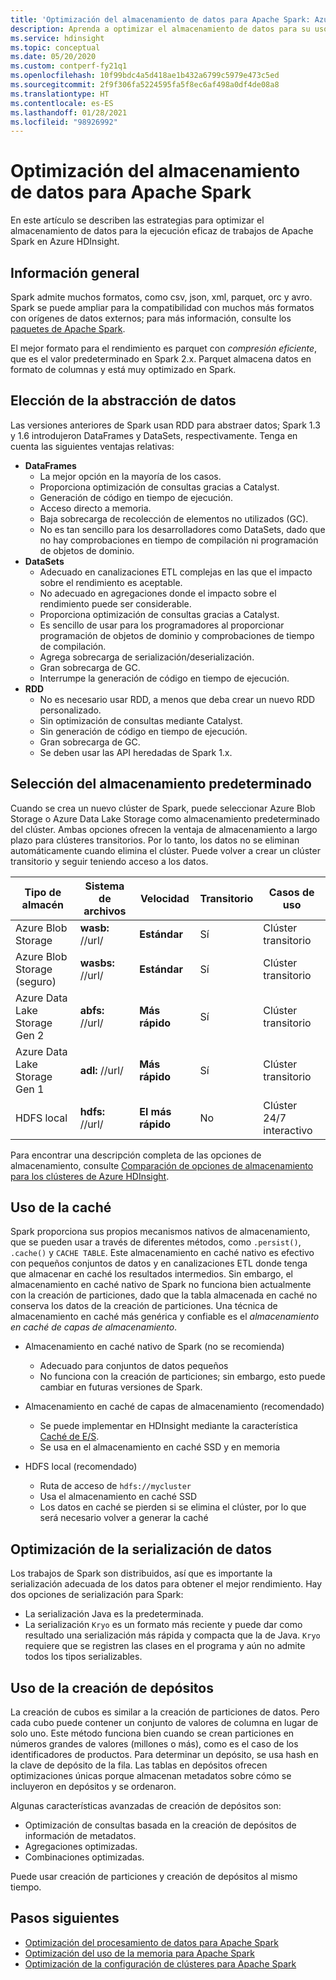 ```yaml
---
title: 'Optimización del almacenamiento de datos para Apache Spark: Azure HDInsight'
description: Aprenda a optimizar el almacenamiento de datos para su uso con Apache Spark en Azure HDInsight.
ms.service: hdinsight
ms.topic: conceptual
ms.date: 05/20/2020
ms.custom: contperf-fy21q1
ms.openlocfilehash: 10f99bdc4a5d418ae1b432a6799c5979e473c5ed
ms.sourcegitcommit: 2f9f306fa5224595fa5f8ec6af498a0df4de08a8
ms.translationtype: HT
ms.contentlocale: es-ES
ms.lasthandoff: 01/28/2021
ms.locfileid: "98926992"
---
```

# <a name="data-storage-optimization-for-apache-spark"></a>Optimización del almacenamiento de datos para Apache Spark

En este artículo se describen las estrategias para optimizar el almacenamiento de datos para la ejecución eficaz de trabajos de Apache Spark en Azure HDInsight.

## <a name="overview"></a>Información general

Spark admite muchos formatos, como csv, json, xml, parquet, orc y avro. Spark se puede ampliar para la compatibilidad con muchos más formatos con orígenes de datos externos; para más información, consulte los [paquetes de Apache Spark](https://spark-packages.org).

El mejor formato para el rendimiento es parquet con *compresión eficiente*, que es el valor predeterminado en Spark 2.x. Parquet almacena datos en formato de columnas y está muy optimizado en Spark.

## <a name="choose-data-abstraction"></a>Elección de la abstracción de datos

Las versiones anteriores de Spark usan RDD para abstraer datos; Spark 1.3 y 1.6 introdujeron DataFrames y DataSets, respectivamente. Tenga en cuenta las siguientes ventajas relativas:

* **DataFrames**
    * La mejor opción en la mayoría de los casos.
    * Proporciona optimización de consultas gracias a Catalyst.
    * Generación de código en tiempo de ejecución.
    * Acceso directo a memoria.
    * Baja sobrecarga de recolección de elementos no utilizados (GC).
    * No es tan sencillo para los desarrolladores como DataSets, dado que no hay comprobaciones en tiempo de compilación ni programación de objetos de dominio.
* **DataSets**
    * Adecuado en canalizaciones ETL complejas en las que el impacto sobre el rendimiento es aceptable.
    * No adecuado en agregaciones donde el impacto sobre el rendimiento puede ser considerable.
    * Proporciona optimización de consultas gracias a Catalyst.
    * Es sencillo de usar para los programadores al proporcionar programación de objetos de dominio y comprobaciones de tiempo de compilación.
    * Agrega sobrecarga de serialización/deserialización.
    * Gran sobrecarga de GC.
    * Interrumpe la generación de código en tiempo de ejecución.
* **RDD**
    * No es necesario usar RDD, a menos que deba crear un nuevo RDD personalizado.
    * Sin optimización de consultas mediante Catalyst.
    * Sin generación de código en tiempo de ejecución.
    * Gran sobrecarga de GC.
    * Se deben usar las API heredadas de Spark 1.x.

## <a name="select-default-storage"></a>Selección del almacenamiento predeterminado

Cuando se crea un nuevo clúster de Spark, puede seleccionar Azure Blob Storage o Azure Data Lake Storage como almacenamiento predeterminado del clúster. Ambas opciones ofrecen la ventaja de almacenamiento a largo plazo para clústeres transitorios. Por lo tanto, los datos no se eliminan automáticamente cuando elimina el clúster. Puede volver a crear un clúster transitorio y seguir teniendo acceso a los datos.

| Tipo de almacén | Sistema de archivos | Velocidad | Transitorio | Casos de uso |
| --- | --- | --- | --- | --- |
| Azure Blob Storage | **wasb:** //url/ | **Estándar** | Sí | Clúster transitorio |
| Azure Blob Storage (seguro) | **wasbs:** //url/ | **Estándar** | Sí | Clúster transitorio |
| Azure Data Lake Storage Gen 2| **abfs:** //url/ | **Más rápido** | Sí | Clúster transitorio |
| Azure Data Lake Storage Gen 1| **adl:** //url/ | **Más rápido** | Sí | Clúster transitorio |
| HDFS local | **hdfs:** //url/ | **El más rápido** | No | Clúster 24/7 interactivo |

Para encontrar una descripción completa de las opciones de almacenamiento, consulte [Comparación de opciones de almacenamiento para los clústeres de Azure HDInsight](../hdinsight-hadoop-compare-storage-options.md).

## <a name="use-the-cache"></a>Uso de la caché

Spark proporciona sus propios mecanismos nativos de almacenamiento, que se pueden usar a través de diferentes métodos, como `.persist()`, `.cache()` y `CACHE TABLE`. Este almacenamiento en caché nativo es efectivo con pequeños conjuntos de datos y en canalizaciones ETL donde tenga que almacenar en caché los resultados intermedios. Sin embargo, el almacenamiento en caché nativo de Spark no funciona bien actualmente con la creación de particiones, dado que la tabla almacenada en caché no conserva los datos de la creación de particiones. Una técnica de almacenamiento en caché más genérica y confiable es el *almacenamiento en caché de capas de almacenamiento*.

* Almacenamiento en caché nativo de Spark (no se recomienda)
    * Adecuado para conjuntos de datos pequeños
    * No funciona con la creación de particiones; sin embargo, esto puede cambiar en futuras versiones de Spark.

* Almacenamiento en caché de capas de almacenamiento (recomendado)
    * Se puede implementar en HDInsight mediante la característica [Caché de E/S](apache-spark-improve-performance-iocache.md).
    * Se usa en el almacenamiento en caché SSD y en memoria

* HDFS local (recomendado)
    * Ruta de acceso de `hdfs://mycluster`
    * Usa el almacenamiento en caché SSD
    * Los datos en caché se pierden si se elimina el clúster, por lo que será necesario volver a generar la caché

## <a name="optimize-data-serialization"></a>Optimización de la serialización de datos

Los trabajos de Spark son distribuidos, así que es importante la serialización adecuada de los datos para obtener el mejor rendimiento.  Hay dos opciones de serialización para Spark:

* La serialización Java es la predeterminada.
* La serialización `Kryo` es un formato más reciente y puede dar como resultado una serialización más rápida y compacta que la de Java.  `Kryo` requiere que se registren las clases en el programa y aún no admite todos los tipos serializables.

## <a name="use-bucketing"></a>Uso de la creación de depósitos

La creación de cubos es similar a la creación de particiones de datos. Pero cada cubo puede contener un conjunto de valores de columna en lugar de solo uno. Este método funciona bien cuando se crean particiones en números grandes de valores (millones o más), como es el caso de los identificadores de productos. Para determinar un depósito, se usa hash en la clave de depósito de la fila. Las tablas en depósitos ofrecen optimizaciones únicas porque almacenan metadatos sobre cómo se incluyeron en depósitos y se ordenaron.

Algunas características avanzadas de creación de depósitos son:

* Optimización de consultas basada en la creación de depósitos de información de metadatos.
* Agregaciones optimizadas.
* Combinaciones optimizadas.

Puede usar creación de particiones y creación de depósitos al mismo tiempo.

## <a name="next-steps"></a>Pasos siguientes

* [Optimización del procesamiento de datos para Apache Spark](optimize-cluster-configuration.md)
* [Optimización del uso de la memoria para Apache Spark](optimize-memory-usage.md)
* [Optimización de la configuración de clústeres para Apache Spark](optimize-cluster-configuration.md)
